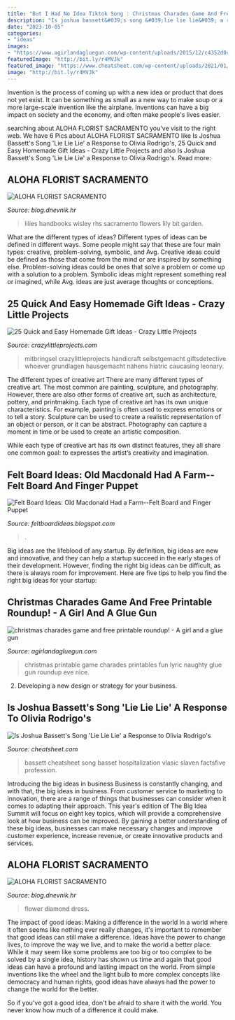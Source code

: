 ```yaml
---
title: "But I Had No Idea Tiktok Song : Christmas Charades Game And Free Printable Roundup!"
description: "Is joshua bassett&#039;s song &#039;lie lie lie&#039; a response to olivia rodrigo&#039;s"
date: "2023-10-05"
categories:
- "ideas"
images:
- "https://www.agirlandagluegun.com/wp-content/uploads/2015/12/c4352d0c94f786d3c4abd503411fa0d5.jpg"
featuredImage: "http://bit.ly/r4MVJk"
featured_image: "https://www.cheatsheet.com/wp-content/uploads/2021/01/joshua_bassett.jpg"
image: "http://bit.ly/r4MVJk"
---
```



Invention is the process of coming up with a new idea or product that does not yet exist. It can be something as small as a new way to make soup or a more large-scale invention like the airplane. Inventions can have a big impact on society and the economy, and often make people's lives easier.

	

		
searching about ALOHA FLORIST SACRAMENTO you've visit to the right web. We have 6 Pics about ALOHA FLORIST SACRAMENTO like Is Joshua Bassett&#039;s Song &#039;Lie Lie Lie&#039; a Response to Olivia Rodrigo&#039;s, 25 Quick and Easy Homemade Gift Ideas - Crazy Little Projects and also Is Joshua Bassett&#039;s Song &#039;Lie Lie Lie&#039; a Response to Olivia Rodrigo&#039;s. Read more:
		
    
## ALOHA FLORIST SACRAMENTO

<img loading=lazy src="http://bit.ly/oJuiZQ" onerror="this.onerror=null;this.src='https://tse4.mm.bing.net/th?id=OIP.zxmN_UeBW7vqy7BlX-eg4wAAAA&amp;pid=15.1';" alt="ALOHA FLORIST SACRAMENTO">

_Source: blog.dnevnik.hr_

>lilies handbooks wisley rhs sacramento flowers lily bit garden. 

	

What are the different types of ideas?
Different types of ideas can be defined in different ways. Some people might say that these are four main types: creative, problem-solving, symbolic, and Avg.
Creative ideas could be defined as those that come from the mind or are inspired by something else. Problem-solving ideas could be ones that solve a problem or come up with a solution to a problem. Symbolic ideas might represent something real or imagined, while Avg. ideas are just average thoughts or conceptions.

    
## 25 Quick And Easy Homemade Gift Ideas - Crazy Little Projects

<img loading=lazy src="https://crazylittleprojects.com/wp-content/uploads/2017/10/25-Easy-Handmade-Gifts-410x1024.png" onerror="this.onerror=null;this.src='https://tse1.mm.bing.net/th?id=OIP.Yb1V8_hokAI7101EPjiI8AAAAA&amp;pid=15.1';" alt="25 Quick and Easy Homemade Gift Ideas - Crazy Little Projects">

_Source: crazylittleprojects.com_

>mitbringsel crazylittleprojects handicraft selbstgemacht giftsdetective whoever grundlagen hausgemacht nähens hiatric caucasing leonary. 

	

The different types of creative art
There are many different types of creative art. The most common are painting, sculpture, and photography. However, there are also other forms of creative art, such as architecture, pottery, and printmaking.
Each type of creative art has its own unique characteristics. For example, painting is often used to express emotions or to tell a story. Sculpture can be used to create a realistic representation of an object or person, or it can be abstract. Photography can capture a moment in time or be used to create an artistic composition.

While each type of creative art has its own distinct features, they all share one common goal: to expresses the artist’s creativity and imagination.

    
## Felt Board Ideas: Old Macdonald Had A Farm--Felt Board And Finger Puppet

<img loading=lazy src="https://4.bp.blogspot.com/-1OIKDl-hbrE/TyW11bOf6_I/AAAAAAAAARs/qrOsRAwiy-I/s1600/002.JPG" onerror="this.onerror=null;this.src='https://tse2.mm.bing.net/th?id=OIP.W0Ui05OQxfy4MJSNUthP4AHaFj&amp;pid=15.1';" alt="Felt Board Ideas: Old Macdonald Had a Farm--Felt Board and Finger Puppet">

_Source: feltboardideas.blogspot.com_

>. 

	

Big ideas are the lifeblood of any startup. By definition, big ideas are new and innovative, and they can help a startup succeed in the early stages of their development. However, finding the right big ideas can be difficult, as there is always room for improvement. Here are five tips to help you find the right big ideas for your startup: 

    
## Christmas Charades Game And Free Printable Roundup! - A Girl And A Glue Gun

<img loading=lazy src="https://www.agirlandagluegun.com/wp-content/uploads/2015/12/c4352d0c94f786d3c4abd503411fa0d5.jpg" onerror="this.onerror=null;this.src='https://tse2.mm.bing.net/th?id=OIP.2xszxDln4v5bmZ6Ur9rbyAHaJl&amp;pid=15.1';" alt="christmas charades game and free printable roundup! - A girl and a glue gun">

_Source: agirlandagluegun.com_

>christmas printable game charades printables fun lyric naughty glue gun roundup eve nice. 

	

2. Developing a new design or strategy for your business.

    
## Is Joshua Bassett&#039;s Song &#039;Lie Lie Lie&#039; A Response To Olivia Rodrigo&#039;s

<img loading=lazy src="https://www.cheatsheet.com/wp-content/uploads/2021/01/joshua_bassett.jpg" onerror="this.onerror=null;this.src='https://tse3.mm.bing.net/th?id=OIP.ci7w81sGrsp_UM1L5EXGtgHaE7&amp;pid=15.1';" alt="Is Joshua Bassett&#039;s Song &#039;Lie Lie Lie&#039; a Response to Olivia Rodrigo&#039;s">

_Source: cheatsheet.com_

>bassett cheatsheet song basset hospitalization vlasic slaven factsfive profession. 

	

Introducing the big ideas in business
Business is constantly changing, and with that, the big ideas in business. From customer service to marketing to innovation, there are a range of things that businesses can consider when it comes to adapting their approach. 
This year's edition of The Big Idea Summit will focus on eight key topics, which will provide a comprehensive look at how business can be improved. By gaining a better understanding of these big ideas, businesses can make necessary changes and improve customer experience, increase revenue, or create innovative products and services.

    
## ALOHA FLORIST SACRAMENTO

<img loading=lazy src="http://bit.ly/r4MVJk" onerror="this.onerror=null;this.src='https://tse1.mm.bing.net/th?id=OIP.VvdVlf0nPR-GOk8ZFaTKBgAAAA&amp;pid=15.1';" alt="ALOHA FLORIST SACRAMENTO">

_Source: blog.dnevnik.hr_

>flower diamond dress. 

	

The impact of good ideas: Making a difference in the world
In a world where it often seems like nothing ever really changes, it's important to remember that good ideas can still make a difference. Ideas have the power to change lives, to improve the way we live, and to make the world a better place.
While it may seem like some problems are too big or too complex to be solved by a single idea, history has shown us time and again that good ideas can have a profound and lasting impact on the world. From simple inventions like the wheel and the light bulb to more complex concepts like democracy and human rights, good ideas have always had the power to change the world for the better.

So if you've got a good idea, don't be afraid to share it with the world. You never know how much of a difference it could make.

